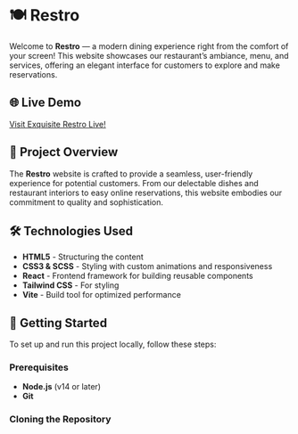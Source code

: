 # 🍽️ Restro

Welcome to **Restro** — a modern dining experience right from the comfort of your screen! This website showcases our restaurant’s ambiance, menu, and services, offering an elegant interface for customers to explore and make reservations.

## 🌐 Live Demo
[Visit Exquisite Restro Live!](https://restroos.netlify.app/)

## 📖 Project Overview

The **Restro** website is crafted to provide a seamless, user-friendly experience for potential customers. From our delectable dishes and restaurant interiors to easy online reservations, this website embodies our commitment to quality and sophistication.

## 🛠️ Technologies Used

- **HTML5** - Structuring the content
- **CSS3 & SCSS** - Styling with custom animations and responsiveness
- **React** - Frontend framework for building reusable components
- **Tailwind CSS** - For styling
- **Vite** - Build tool for optimized performance

## 🚀 Getting Started

To set up and run this project locally, follow these steps:

### Prerequisites
- **Node.js** (v14 or later)
- **Git**

### Cloning the Repository
   ```bash
   
   ```
